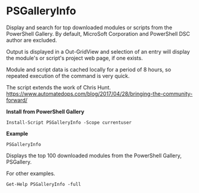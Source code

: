 # PSGalleryInfo
Display and search for top downloaded modules or scripts from the PowerShell Gallery.
By default, MicroSoft Corporation and PowerShell DSC author are excluded.

Output is displayed in a Out-GridView and selection of an entry will display the module's
or script's project web page, if one exists.

Module and script data is cached locally for a period of 8 hours, so repeated execution of
the command is very quick.

The script extends the work of Chris Hunt.
https://www.automatedops.com/blog/2017/04/28/bringing-the-community-forward/

**Install from PowerShell Gallery**

    Install-Script PSGalleryInfo -Scope currentuser

**Example**

    PSGalleryInfo

Displays the top 100 downloaded modules from the PowerShell Gallery, PSGallery.

For other examples.

    Get-Help PSGalleryInfo -full
